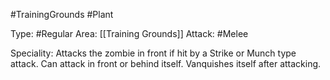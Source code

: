 #TrainingGrounds #Plant

Type: #Regular
Area: [[Training Grounds]]
Attack: #Melee

Speciality: Attacks the zombie in front if hit by a Strike or Munch type attack. Can attack in front or behind itself. Vanquishes itself after attacking.